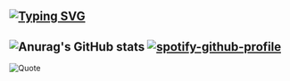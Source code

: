 [![Typing SVG](https://readme-typing-svg.demolab.com?font=Oswald&pause=10000&color=F79B04&center=true&vCenter=true&random=false&width=435&lines=Welcome+to+my+github+%F0%9F%99%8F)](https://git.io/typing-svg)
---
![Anurag's GitHub stats](https://github-readme-stats.vercel.app/api?username=Pranav-Karra-3301&show_icons=true&theme=radical)
[![spotify-github-profile](https://spotify-github-profile.vercel.app/api/view?uid=31upcnx4lq5jkxajpswotik5wnuu&cover_image=true&theme=novatorem&show_offline=false&background_color=121212&interchange=false&bar_color=53b14f&bar_color_cover=true)](https://github.com/kittinan/spotify-github-profile)
---
![Quote](https://github-readme-quotes-bay.vercel.app/quote?theme=merko&animation=default&layout=default&font=default&fontColor=white&bgColor=black)
